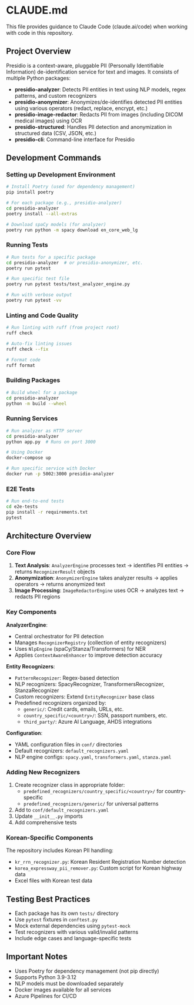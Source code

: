 # CLAUDE.md

This file provides guidance to Claude Code (claude.ai/code) when working with code in this repository.

## Project Overview

Presidio is a context-aware, pluggable PII (Personally Identifiable Information) de-identification service for text and images. It consists of multiple Python packages:

- **presidio-analyzer**: Detects PII entities in text using NLP models, regex patterns, and custom recognizers
- **presidio-anonymizer**: Anonymizes/de-identifies detected PII entities using various operators (redact, replace, encrypt, etc.)
- **presidio-image-redactor**: Redacts PII from images (including DICOM medical images) using OCR
- **presidio-structured**: Handles PII detection and anonymization in structured data (CSV, JSON, etc.)
- **presidio-cli**: Command-line interface for Presidio

## Development Commands

### Setting up Development Environment

```bash
# Install Poetry (used for dependency management)
pip install poetry

# For each package (e.g., presidio-analyzer)
cd presidio-analyzer
poetry install --all-extras

# Download spaCy models (for analyzer)
poetry run python -m spacy download en_core_web_lg
```

### Running Tests

```bash
# Run tests for a specific package
cd presidio-analyzer  # or presidio-anonymizer, etc.
poetry run pytest

# Run specific test file
poetry run pytest tests/test_analyzer_engine.py

# Run with verbose output
poetry run pytest -vv
```

### Linting and Code Quality

```bash
# Run linting with ruff (from project root)
ruff check

# Auto-fix linting issues
ruff check --fix

# Format code
ruff format
```

### Building Packages

```bash
# Build wheel for a package
cd presidio-analyzer
python -m build --wheel
```

### Running Services

```bash
# Run analyzer as HTTP server
cd presidio-analyzer
python app.py  # Runs on port 3000

# Using Docker
docker-compose up

# Run specific service with Docker
docker run -p 5002:3000 presidio-analyzer
```

### E2E Tests

```bash
# Run end-to-end tests
cd e2e-tests
pip install -r requirements.txt
pytest
```

## Architecture Overview

### Core Flow
1. **Text Analysis**: `AnalyzerEngine` processes text → identifies PII entities → returns `RecognizerResult` objects
2. **Anonymization**: `AnonymizerEngine` takes analyzer results → applies operators → returns anonymized text
3. **Image Processing**: `ImageRedactorEngine` uses OCR → analyzes text → redacts PII regions

### Key Components

**AnalyzerEngine**:
- Central orchestrator for PII detection
- Manages `RecognizerRegistry` (collection of entity recognizers)
- Uses `NlpEngine` (spaCy/Stanza/Transformers) for NER
- Applies `ContextAwareEnhancer` to improve detection accuracy

**Entity Recognizers**:
- `PatternRecognizer`: Regex-based detection
- NLP recognizers: SpacyRecognizer, TransformersRecognizer, StanzaRecognizer
- Custom recognizers: Extend `EntityRecognizer` base class
- Predefined recognizers organized by:
  - `generic/`: Credit cards, emails, URLs, etc.
  - `country_specific/<country>/`: SSN, passport numbers, etc.
  - `third_party/`: Azure AI Language, AHDS integrations

**Configuration**:
- YAML configuration files in `conf/` directories
- Default recognizers: `default_recognizers.yaml`
- NLP engine configs: `spacy.yaml`, `transformers.yaml`, `stanza.yaml`

### Adding New Recognizers

1. Create recognizer class in appropriate folder:
   - `predefined_recognizers/country_specific/<country>/` for country-specific
   - `predefined_recognizers/generic/` for universal patterns
2. Add to `conf/default_recognizers.yaml`
3. Update `__init__.py` imports
4. Add comprehensive tests

### Korean-Specific Components

The repository includes Korean PII handling:
- `kr_rrn_recognizer.py`: Korean Resident Registration Number detection
- `korea_expressway_pii_remover.py`: Custom script for Korean highway data
- Excel files with Korean test data

## Testing Best Practices

- Each package has its own `tests/` directory
- Use `pytest` fixtures in `conftest.py`
- Mock external dependencies using `pytest-mock`
- Test recognizers with various valid/invalid patterns
- Include edge cases and language-specific tests

## Important Notes

- Uses Poetry for dependency management (not pip directly)
- Supports Python 3.9-3.12
- NLP models must be downloaded separately
- Docker images available for all services
- Azure Pipelines for CI/CD